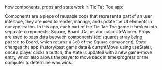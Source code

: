 how components, props and state work in Tic Tac Toe app:

Components are a piece of reusable code that represent a part of an user interface, they are used to render, manage, and update the UI elements in our application. In this app, each part of the Tic Tac Toe game is broken into separate components: Square, Board, Game, and calculateWinner. Props are used to pass data between components (ex: squares array being passed to Board, which returns a 3x3 of the Square component). State changes the app (history/past game data & currentMove, using useState), once a player clicks a button, the state is updated with a new game-move entry, which also allows the player to move back in time/progress or the computer to determine who wins.